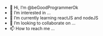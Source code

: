 - 👋 Hi, I’m @beGoodProgrammerOk
- 👀 I’m interested in ...
- 🌱 I’m currently learning reactJS and nodeJS
- 💞️ I’m looking to collaborate on ...
- 📫 How to reach me ...

<!---
beGoodProgrammerOk/beGoodProgrammerOk is a ✨ special ✨ repository because its `README.md` (this file) appears on your GitHub profile.
You can click the Preview link to take a look at your changes.
--->
